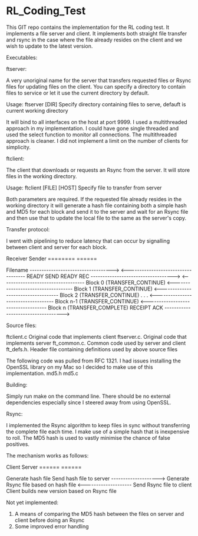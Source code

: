 # RL_Coding_Test

This GIT repo contains the implementation for the RL coding test. It implements a file server and client. It implements both straight file transfer and rsync in the case where the file already resides on the client and we wish to update to the latest version.

Executables:

ftserver:

A very unoriginal name for the server that transfers requested files or Rsync files for updating files on the client. You can specify a directory to contain files to service or let it use the current directory by default.

Usage: ftserver [DIR]
Specify directory containing files to serve, defauft is current working directory

It will bind to all interfaces on the host at port 9999. I used a multithreaded approach in my implementation. I could have gone single threaded and used the select function to monitor all connections. The multithreaded approach is cleaner. I did not implement a limit on the number of clients for simplicity.


ftclient:

The client that downloads or requests an Rsync from the server. It will store files in the working directory.

Usage: ftclient [FILE] [HOST]
Specify file to transfer from server

Both parameters are required. If the requested file already resides in the working directory it will generate a hash file containing both a simple hash and MD5 for each block and send it to the server and wait for an Rsync file and then use that to update the local file to the same as the server's copy.


Transfer protocol:

I went with pipelining to reduce latency that can occur by signalling between client and server for each block.

Receiver                                            Sender
========                                            ======

Filename    ----------------------------------->
            <----------------------------------- READY SEND
READY REC   ----------------------------------->
            <----------------------------------- Block 0 (TRANSFER_CONTINUE)
            <----------------------------------- Block 1 (TRANSFER_CONTINUE)
            <----------------------------------- Block 2 (TRANSFER_CONTINUE)
                           .
                           .
                           .
            <----------------------------------- Block n-1 (TRANSFER_CONTINUE)
            <----------------------------------- Block n   (TRANSFER_COMPLETE)
RECEIPT ACK ----------------------------------->
						
		
Source files:

ftclient.c      Original code that implements client 
ftserver.c.     Original code that implements server
ft_common.c.    Common code used by server and client
ft_defs.h.      Header file containing definitions used by above source files

The following code was pulled from RFC 1321. I had issues installing the OpenSSL library on my Mac so I decided to make use of this implementation.
md5.h
md5.c		


Building:

Simply run make on the command line. There should be no external dependencies especially since I steered away from using OpenSSL.


Rsync:

I implemented the Rsync algorithm to keep files in sync without transferring the complete file each time. I make use of a simple hash that is inexpensive to roll. The MD5 hash is used to vastly minimise the chance of false positives.

The mechanism works as follows:

Client                                          Server
======                                          ======

Generate hash file
Send hash file to server -------------------->
                                                Generate Rsync file based on hash file
                         <--------------------  Send Rsync file to client
Client builds new
version based on 
Rsync file


Not yet implemented:

1. A means of comparing the MD5 hash between the files on server and client before doing an Rsync
2. Some improved error handling

